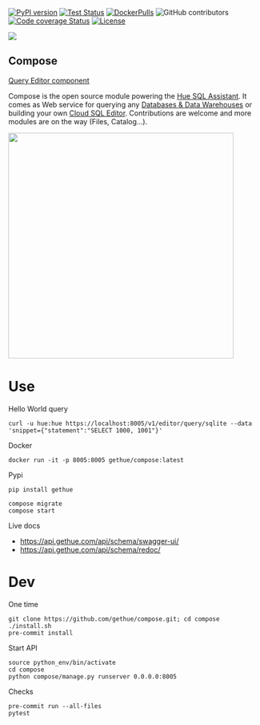 [![PyPI version](https://badge.fury.io/py/gethue.svg)](https://badge.fury.io/py/gethue)
[![Test Status](https://github.com/gethue/compose/workflows/Python%20CI/badge.svg?branch=master)](https://github.com/gethue/compose/actions?query=Python%20CI)
[![DockerPulls](https://img.shields.io/docker/pulls/gethue/compose.svg)](https://registry.hub.docker.com/u/gethue/compose/)
![GitHub contributors](https://img.shields.io/github/contributors-anon/gethue/compose.svg)
[![Code coverage Status](https://codecov.io/gh/gethue/compose/branch/master/graph/badge.svg)](https://codecov.io/gh/gethue/compose)
[![License](https://img.shields.io/github/license/mashape/apistatus.svg)](https://pypi.org/project/gethue/)

<kbd><img src="https://raw.githubusercontent.com/gethue/compose/master/docs/images/compose_button.png"/></kbd>

Compose
-------

[Query Editor component](https://docs.gethue.com/developer/components/scratchpad/)

Compose is the open source module powering the [Hue SQL Assistant](http://gethue.com). It comes as Web service for querying any [Databases & Data Warehouses](https://docs.gethue.com/administrator/configuration/connectors/) or building your own [Cloud SQL Editor](https://docs.gethue.com/developer/components/). Contributions are welcome and more modules are on the way (Files, Catalog...).


<img src="https://cdn.gethue.com/uploads/2020/02/quick-query-component.jpg" width="450">


# Use

Hello World query

    curl -u hue:hue https://localhost:8005/v1/editor/query/sqlite --data 'snippet={"statement":"SELECT 1000, 1001"}'

Docker

    docker run -it -p 8005:8005 gethue/compose:latest

Pypi

    pip install gethue

    compose migrate
    compose start

Live docs

* https://api.gethue.com/api/schema/swagger-ui/
* https://api.gethue.com/api/schema/redoc/


# Dev

One time

    git clone https://github.com/gethue/compose.git; cd compose
    ./install.sh
    pre-commit install

Start API

    source python_env/bin/activate
    cd compose
    python compose/manage.py runserver 0.0.0.0:8005

Checks

    pre-commit run --all-files
    pytest
